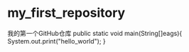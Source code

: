 # my_first_repository
我的第一个GitHub仓库
public static void main(String[]eags){
System.out.print("hello_world"); 
}

